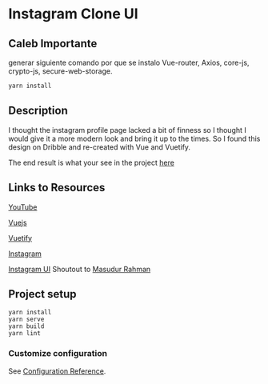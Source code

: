 # Instagram Clone UI

## Caleb Importante
generar siguiente comando por que se instalo Vue-router, Axios, core-js, crypto-js, secure-web-storage.

``` sh
yarn install

```
## Description
I thought the instagram profile page lacked a bit of finness so I thought I would give it a more modern look and bring it up to the times. So I found this design on Dribble and re-created with Vue and Vuetify. 

The end result is what your see in the project [here](https://uzirthapa.github.io/instagram-clone/)

## Links to Resources

[YouTube]()

[Vuejs](https://vuejs.org/)

[Vuetify](https://vuetifyjs.com/en/)

[Instagram](https://www.instagram.com/)

[Instagram UI](https://dribbble.com/shots/5423776-Instagram-Profile-Concept-for-Web-Freebie) Shoutout to [Masudur Rahman](https://dribbble.com/uigeek)

## Project setup
```
yarn install
yarn serve
yarn build
yarn lint
```


### Customize configuration
See [Configuration Reference](https://cli.vuejs.org/config/).


